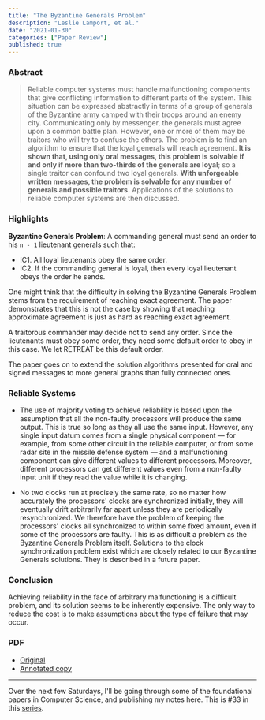 ```yaml
---
title: "The Byzantine Generals Problem"
description: "Leslie Lamport, et al."
date: "2021-01-30"
categories: ["Paper Review"]
published: true
---
```


### Abstract

> Reliable computer systems must handle malfunctioning components that give conflicting information to different parts of the system. This situation can be expressed abstractly in terms of a group of generals of the Byzantine army camped with their troops around an enemy city. Communicating only by messenger, the generals must agree upon a common battle plan. However, one or more of them may be traitors who will try to confuse the others. The problem is to find an algorithm to ensure that the loyal generals will reach agreement. **It is shown that, using only oral messages, this problem is solvable if and only if more than two-thirds of the generals are loyal**; so a single traitor can confound two loyal generals. **With unforgeable written messages, the problem is solvable for any number of generals and possible traitors.** Applications of the solutions to reliable computer systems are then discussed.

### Highlights

**Byzantine Generals Problem**: A commanding general must send an order to his `n - 1` lieutenant generals such that:

- IC1. All loyal lieutenants obey the same order.
- IC2. If the commanding general is loyal, then every loyal lieutenant obeys the order he sends.

One might think that the difficulty in solving the Byzantine Generals Problem stems from the requirement of reaching exact agreement. The paper demonstrates that this is not the case by showing that reaching approximate agreement is just as hard as reaching exact agreement.

A traitorous commander may decide not to send any order. Since the lieutenants must obey some order, they need some default order to obey in this case. We let RETREAT be this default order.

The paper goes on to extend the solution algorithms presented for oral and signed messages to more general graphs than fully connected ones.

### Reliable Systems

- The use of majority voting to achieve reliability is based upon the assumption that all the non-faulty processors will produce the same output. This is true so long as they all use the same input. However, any single input datum comes from a single physical component — for example, from some other circuit in the reliable computer, or from some radar site in the missile defense system — and a malfunctioning component can give different values to different processors. Moreover, different processors can get different values even from a non-faulty input unit if they read the value while it is changing.

- No two clocks run at precisely the same rate, so no matter how accurately the processors' clocks are synchronized initially, they will eventually drift arbitrarily far apart unless they are periodically resynchronized. We therefore have the problem of keeping the processors' clocks all synchronized to within some fixed amount, even if some of the processors are faulty. This is as difficult a problem as the Byzantine Generals Problem itself. Solutions to the clock synchronization problem exist which are closely related to our Byzantine Generals solutions. They is described in a future paper.

### Conclusion

Achieving reliability in the face of arbitrary malfunctioning is a difficult problem, and its solution seems to be inherently expensive. The only way to reduce the cost is to make assumptions about the type of failure that may occur.

### PDF

- [Original](https://people.eecs.berkeley.edu/~luca/cs174/byzantine.pdf)
- [Annotated copy](/assets/blog/byzantine/byzantine-annotated.pdf)

---

Over the next few Saturdays, I'll be going through some of the foundational papers in Computer Science, and publishing my notes here. This is #33 in this [series](https://anantjain.dev/#paper-reviews).
